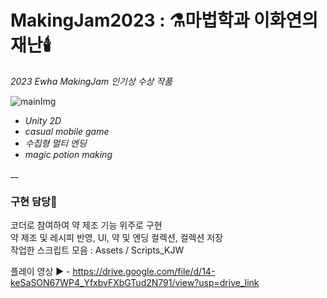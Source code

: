 # MakingJam2023 : ⚗️마법학과 이화연의 재난🕯️
*2023 Ewha MakingJam 인기상 수상 작품*

![mainImg]("./mainImg.png")

* *Unity 2D*
* *casual mobile game*
* *수집형 멀티 엔딩*
* *magic potion making*

__
### 구현 담당🧪
코더로 참여하여 약 제조 기능 위주로 구현<br/>
약 제조 및 레시피 반영, UI, 약 및 엔딩 컬렉션, 컬렉션 저장<br/> 
작업한 스크립트 모음 : Assets / Scripts_KJW<br/> 


플레이 영상 ▶️ - https://drive.google.com/file/d/14-keSaSON67WP4_YfxbvFXbGTud2N791/view?usp=drive_link

